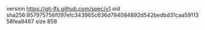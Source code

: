 version https://git-lfs.github.com/spec/v1
oid sha256:957975756f097efc343965c636d794084892d542bedbd31caa5911358fea9487
size 858
